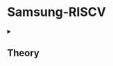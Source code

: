 # Samsung-RISCV

<details>
<summary><h2> Theory</h2> </summary>
<br>
  
## Task-1
### Running and understanding the C-based code on RISC-V architecture. 
![Screenshot 2025-01-06 161342](https://github.com/user-attachments/assets/38e1ac95-70a7-4b07-b2a9-9023f2dea1ec)
  
![Screenshot 2025-01-06 231204](https://github.com/user-attachments/assets/89392d20-b827-4779-9808-1b81ba609b0b)
